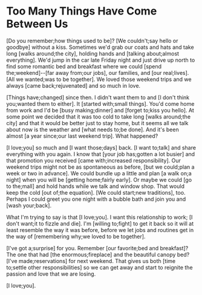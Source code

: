 # Too Many Things Have Come Between Us

[Do you remember;how things used to be]? [We couldn't;say hello or goodbye] without a kiss. Sometimes we'd grab our coats and hats and take long [walks around;the city], holding hands and [talking about;almost everything]. We'd jump in the car late Friday night and just drive up north to find some romantic bed and breakfast where we could [spend the;weekend]--[far away from;our jobs], our families, and [our real;lives]. [All we wanted;was to be together]. We loved those weekend trips and we always [came back;rejuvenated] and so much in love.

[Things have;changed] since then. I didn't want them to and [I don't think you;wanted them to either]. It [started with;small things]. You'd come home from work and I'd be [busy making;dinner] and [forget to;kiss you hello]. At some point we decided that it was too cold to take long [walks around;the city] and that it would be better just to stay home, but it seems all we talk about now is the weather and [what needs to;be done]. And it's been almost [a year since;our last weekend trip]. What happened?

[I love;you] so much and [I want those;days] back. [I want to;talk] and share everything with you again. I know that [your job has;gotten a lot busier] and that promotion you received [came with;increased responsibility]. Our weekend trips might not be as spontaneous as before, [but we could;plan a week or two in advance]. We could bundle up a little and plan [a walk on;a night] when you will be [getting home;fairly early]. Or maybe we could [go to the;mall] and hold hands while we talk and window shop. That would keep the cold [out of;the equation]. [We could start;new traditions], too. Perhaps I could greet you one night with a bubble bath and join you and [wash your;back].

What I'm trying to say is that [I love;you]. I want this relationship to work; [I don't want;it to fizzle and die]. I'm [willing to;fight] to get it back so it will at least resemble the way it was before, before we let jobs and routines get in the way of [remembering why;we loved to be together].

[I've got a;surprise] for you. Remember [our favorite;bed and breakfast]? The one that had [the enormous;fireplace] and the beautiful canopy bed? [I've made;reservations] for next weekend. That gives us both [time to;settle other responsibilities] so we can get away and start to reignite the passion and love that we are losing.

[I love;you].

